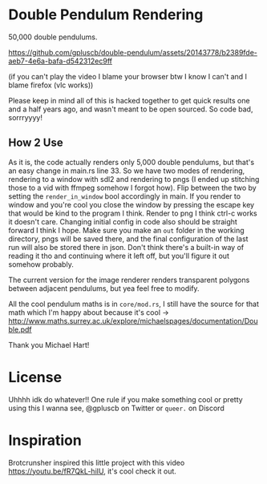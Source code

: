 # Double Pendulum Rendering

50,000 double pendulums.

https://github.com/gpluscb/double-pendulum/assets/20143778/b2389fde-aeb7-4e6a-bafa-d542312ec9ff

(if you can't play the video I blame your browser btw I know I can't and I blame firefox (vlc works))

Please keep in mind all of this is hacked together to get quick results one and a half years ago, and wasn't meant to be open sourced.
So code bad, sorrryyyy!

## How 2 Use

As it is, the code actually renders only 5,000 double pendulums, but that's an easy change in main.rs line 33.
So we have two modes of rendering, rendering to a window with sdl2 and rendering to pngs (I ended up stitching those to a vid with ffmpeg somehow I forgot how).
Flip between the two by setting the `render_in_window` bool accordingly in main.
If you render to window and you're cool you close the window by pressing the escape key that would be kind to the program I think.
Render to png I think ctrl-c works it doesn't care.
Changing initial config in code also should be straight forward I think I hope.
Make sure you make an `out` folder in the working directory, pngs will be saved there, and the final configuration of the last run will also be stored there in json.
Don't think there's a built-in way of reading it tho and continuing where it left off, but you'll figure it out somehow probably.

The current version for the image renderer renders transparent polygons between adjacent pendulums, but yea feel free to modify.

All the cool pendulum maths is in `core/mod.rs`, I still have the source for that math which I'm happy about because it's cool -> http://www.maths.surrey.ac.uk/explore/michaelspages/documentation/Double.pdf

Thank you Michael Hart!

# License

Uhhhh idk do whatever!! One rule if you make something cool or pretty using this I wanna see, @gpluscb on Twitter or `queer.` on Discord

# Inspiration

Brotcrunsher inspired this little project with this video https://youtu.be/fR7QkL-hiIU, it's cool check it out.
